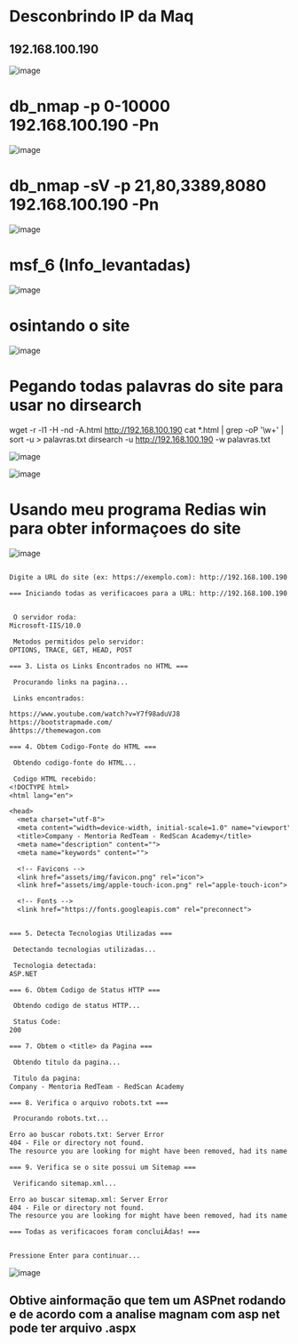 # Desconbrindo IP da Maq
## 192.168.100.190

![image](https://github.com/user-attachments/assets/3b632005-77c8-4a41-b4f8-e006c4fbcfd7)

# db_nmap -p 0-10000 192.168.100.190 -Pn

![image](https://github.com/user-attachments/assets/12b626fa-06d3-4c46-92a3-bfe23249ac35)

# db_nmap -sV -p 21,80,3389,8080 192.168.100.190 -Pn
![image](https://github.com/user-attachments/assets/cf9b9a65-b85e-47ba-8a9b-706234b47999)

# msf_6 (Info_levantadas)

![image](https://github.com/user-attachments/assets/49401462-af44-4521-9144-e9519cf47ce6)

# osintando o site 
![image](https://github.com/user-attachments/assets/ad557d0e-bf01-4ea4-8948-964146e20640)



# Pegando todas palavras do site para usar no dirsearch
wget -r -l1 -H -nd -A.html http://192.168.100.190
cat *.html | grep -oP '\w+' | sort -u > palavras.txt
dirsearch -u http://192.168.100.190 -w palavras.txt

![image](https://github.com/user-attachments/assets/3a5ed0ec-c3e1-455c-bcea-f328a2064768)

![image](https://github.com/user-attachments/assets/727d7dc7-e016-429c-9da9-d5adf84ffffc)

# Usando meu programa Redias win para obter informaçoes do site 

![image](https://github.com/user-attachments/assets/2298840f-0797-440d-a319-28bd69eba38c)

```txt

Digite a URL do site (ex: https://exemplo.com): http://192.168.100.190

=== Iniciando todas as verificacoes para a URL: http://192.168.100.190 ===
                                                                                                                                                                                                                                                                                                                                                                                                                                                                    === 1. Captura Headers do Servidor ===                                                                                                                                                                                                                                                                                                                                                                                                                               Escaneando Headers...

 O servidor roda:
Microsoft-IIS/10.0                                                                                                                                                                                                                                                                                                                                                                                                                                                  === 2. Descobre os Metodos HTTP Permitidos ===                                                                                                                                                                                                                                                                                                                                                                                                                       Verificando metodos HTTP suportados...

 Metodos permitidos pelo servidor:
OPTIONS, TRACE, GET, HEAD, POST

=== 3. Lista os Links Encontrados no HTML ===

 Procurando links na pagina...

 Links encontrados:

https://www.youtube.com/watch?v=Y7f98aduVJ8
https://bootstrapmade.com/
âhttps://themewagon.com

=== 4. Obtem Codigo-Fonte do HTML ===

 Obtendo codigo-fonte do HTML...

 Codigo HTML recebido:
<!DOCTYPE html>
<html lang="en">

<head>
  <meta charset="utf-8">
  <meta content="width=device-width, initial-scale=1.0" name="viewport">
  <title>Company - Mentoria RedTeam - RedScan Academy</title>
  <meta name="description" content="">
  <meta name="keywords" content="">

  <!-- Favicons -->
  <link href="assets/img/favicon.png" rel="icon">
  <link href="assets/img/apple-touch-icon.png" rel="apple-touch-icon">

  <!-- Fonts -->
  <link href="https://fonts.googleapis.com" rel="preconnect">


=== 5. Detecta Tecnologias Utilizadas ===

 Detectando tecnologias utilizadas...

 Tecnologia detectada:
ASP.NET

=== 6. Obtem Codigo de Status HTTP ===

 Obtendo codigo de status HTTP...

 Status Code:
200

=== 7. Obtem o <title> da Pagina ===

 Obtendo titulo da pagina...

 Titulo da pagina:
Company - Mentoria RedTeam - RedScan Academy

=== 8. Verifica o arquivo robots.txt ===

 Procurando robots.txt...

Erro ao buscar robots.txt: Server Error
404 - File or directory not found.
The resource you are looking for might have been removed, had its name changed, or is temporarily unavailable.

=== 9. Verifica se o site possui um Sitemap ===

 Verificando sitemap.xml...

Erro ao buscar sitemap.xml: Server Error
404 - File or directory not found.
The resource you are looking for might have been removed, had its name changed, or is temporarily unavailable.

=== Todas as verificacoes foram concluiÂ­das! ===


Pressione Enter para continuar...
```
![image](https://github.com/user-attachments/assets/bc491d96-2634-4123-8ea3-f765a8626de6)
## Obtive ainformação que tem um ASPnet rodando e de acordo com a analise magnam com asp net pode ter arquivo .aspx 


